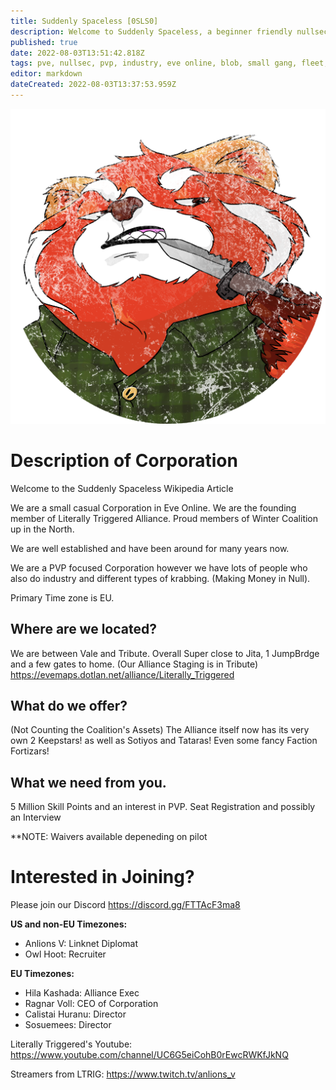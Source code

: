 ```yaml
---
title: Suddenly Spaceless [0SLS0]
description: Welcome to Suddenly Spaceless, a beginner friendly nullsec corporation that does a bit of everything
published: true
date: 2022-08-03T13:51:42.818Z
tags: pve, nullsec, pvp, industry, eve online, blob, small gang, fleet, command, fc, rorqual
editor: markdown
dateCreated: 2022-08-03T13:37:53.959Z
---
```


![logo_(2).png](/logo_(2).png)
# Description of Corporation 
Welcome to the Suddenly Spaceless Wikipedia Article

We are a small casual Corporation in Eve Online.  We are the founding member of Literally Triggered Alliance.  Proud members of Winter Coalition up in the North.  

We are well established and have been around for many years now.

We are a PVP focused Corporation however we have lots of people who also do industry and different types of krabbing. (Making Money in Null).

Primary Time zone is EU. 

## Where are we located?
We are between Vale and Tribute. Overall Super close to Jita, 1 JumpBrdge and a few gates to home.  (Our Alliance Staging is in Tribute)
https://evemaps.dotlan.net/alliance/Literally_Triggered 


## What do we offer?

(Not Counting the Coalition's Assets)
The Alliance itself now has its very own 2 Keepstars!
as well as Sotiyos and Tataras!
Even some fancy Faction Fortizars!


## What we need from you.

5 Million Skill Points and an interest in PVP.
Seat Registration
and possibly an Interview

**NOTE: Waivers available depeneding on pilot

# Interested in Joining?

Please join our Discord 
https://discord.gg/FTTAcF3ma8 

**US and non-EU Timezones:**
- Anlions V: Linknet Diplomat
- Owl Hoot: Recruiter

**EU Timezones:**
- Hila Kashada: Alliance Exec
- Ragnar Voll: CEO of Corporation
- Calistai Huranu: Director
- Sosuemees: Director


Literally Triggered's Youtube:
https://www.youtube.com/channel/UC6G5eiCohB0rEwcRWKfJkNQ 

Streamers from LTRIG: 
https://www.twitch.tv/anlions_v


